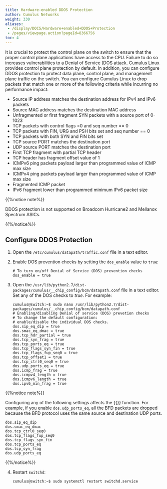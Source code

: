 ```yaml
---
title: Hardware-enabled DDOS Protection
author: Cumulus Networks
weight: 330
aliases:
 - /display/DOCS/Hardware+enabled+DDOS+Protection
 - /pages/viewpage.action?pageId=8366756
toc: 4
---
```

It is crucial to protect the control plane on the switch to ensure that the proper control plane applications have access to the CPU. Failure to do so increases vulnerabilities to a Denial of Service (DOS attack. Cumulus Linux provides control plane protection by default. In addition, you can configure DDOS protection to protect data plane, control plane, and management plane traffic on the switch. You can  configure Cumulus Linux to drop packets that match one or more of the following criteria while incurring no performance impact:

- Source IP address matches the destination address for IPv4 and IPv6 packets
- Source MAC address matches the destination MAC address
- Unfragmented or first fragment SYN packets with a source port of 0-1023
- TCP packets with control flags =0 and seq number == 0
- TCP packets with FIN, URG and PSH bits set and seq number == 0
- TCP packets with both SYN and FIN bits set
- TCP source PORT matches the destination port
- UDP source PORT matches the destination port
- First TCP fragment with partial TCP header
- TCP header has fragment offset value of 1
- ICMPv6 ping packets payload larger than programmed value of ICMP max size
- ICMPv4 ping packets payload larger than programmed value of ICMP max size
- Fragmented ICMP packet
- IPv6 fragment lower than programmed minimum IPv6 packet size

{{%notice note%}}

DDOS protection is not supported on Broadcom Hurricane2 and Mellanox Spectrum ASICs.

{{%/notice%}}

## Configure DDOS Protection

1. Open the `/etc/cumulus/datapath/traffic.conf` file in a text editor.

2. Enable DOS prevention checks by setting the `dos_enable` value to `true`:

    ```
    # To turn on/off Denial of Service (DOS) prevention checks
    dos_enable = true
    ```

3. Open the `/usr/lib/python2.7/dist-packages/cumulus/__chip_config/bcm/datapath.conf` file in a text editor. Set any of the DOS checks to *true*. For example:

    ```
    cumulus@switch:~$ sudo nano /usr/lib/python2.7/dist-packages/cumulus/__chip_config/bcm/datapath.conf
    # Enabling/disabling Denial of service (DOS) prevetion checks
    # To change the default configuration:
    # enable/disable the individual DOS checks.
    dos.sip_eq_dip = true
    dos.smac_eq_dmac = true
    dos.tcp_hdr_partial = true
    dos.tcp_syn_frag = true
    dos.tcp_ports_eq = true
    dos.tcp_flags_syn_fin = true
    dos.tcp_flags_fup_seq0 = true
    dos.tcp_offset1 = true
    dos.tcp_ctrl0_seq0 = true
    dos.udp_ports_eq = true
    dos.icmp_frag = true
    dos.icmpv4_length = true
    dos.icmpv6_length = true
    dos.ipv6_min_frag = true
    ```

{{%notice note%}}

Configuring any of the following settings affects the {{<link url="Bidirectional-Forwarding-Detection-BFD/#echo-function" text="BFD echo">}} function. For example, if you enable `dos.udp_ports_eq`, all the BFD packets are dropped because the BFD protocol uses the same source and destination UDP ports.

```  
dos.sip_eq_dip
dos.smac_eq_dmac
dos.tcp_ctrl0_seq0
dos.tcp_flags_fup_seq0
dos.tcp_flags_syn_fin
dos.tcp_ports_eq
dos.tcp_syn_frag
dos.udp_ports_eq
```

{{%/notice%}}

4. Restart `switchd`:

    ```
    cumulus@switch:~$ sudo systemctl restart switchd.service
    ```
